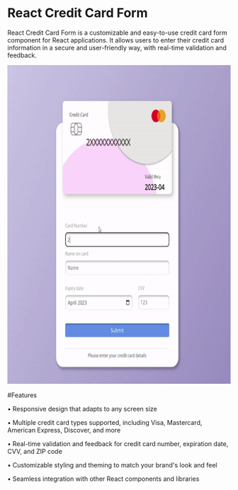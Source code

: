 # React Credit Card Form

React Credit Card Form is a customizable and easy-to-use credit card form component for React applications. It allows users to enter their credit card information in a secure and user-friendly way, with real-time validation and feedback.


<img src="./reactcreditform.gif" alt="sample React Credit Card Form" height="720">


#Features

• Responsive design that adapts to any screen size

• Multiple credit card types supported, including Visa, Mastercard, American Express, Discover, and more

• Real-time validation and feedback for credit card number, expiration date, CVV, and ZIP code

• Customizable styling and theming to match your brand's look and feel

• Seamless integration with other React components and libraries
